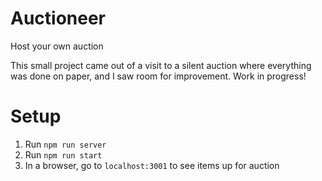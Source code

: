 # Auctioneer
Host your own auction

This small project came out of a visit to a silent auction where everything was done on paper, and I saw room for improvement. Work in progress!

# Setup
1. Run `npm run server`
2. Run `npm run start`
3. In a browser, go to `localhost:3001` to see items up for auction

